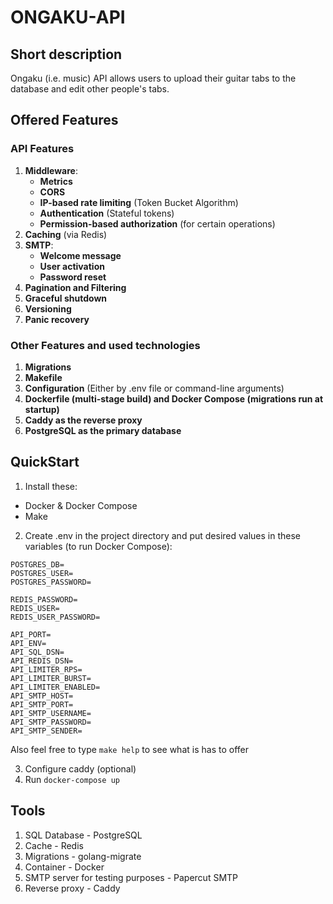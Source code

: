 # ONGAKU-API

## Short description
Ongaku (i.e. music) API allows users to upload their guitar tabs to the database and edit other people's tabs.

## Offered Features

### API Features
1. **Middleware**:
      - **Metrics**
      - **CORS**
      - **IP-based rate limiting** (Token Bucket Algorithm)
      - **Authentication** (Stateful tokens)
      - **Permission-based authorization** (for certain operations)
2. **Caching** (via Redis)
3. **SMTP**:
      - **Welcome message**
      - **User activation**
      - **Password reset**
4. **Pagination and Filtering**
5. **Graceful shutdown**
6. **Versioning**
7. **Panic recovery**

### Other Features and used technologies
1. **Migrations**
2. **Makefile**
3. **Configuration** (Either by .env file or command-line arguments)
4. **Dockerfile (multi-stage build) and Docker Compose (migrations run at startup)**
5. **Caddy as the reverse proxy**
6. **PostgreSQL as the primary database**

## QuickStart
1. Install these:
- Docker & Docker Compose
- Make

2. Create .env in the project directory and put desired values in these variables (to run Docker Compose):
```
POSTGRES_DB=
POSTGRES_USER=
POSTGRES_PASSWORD=

REDIS_PASSWORD=
REDIS_USER=
REDIS_USER_PASSWORD=

API_PORT=
API_ENV=
API_SQL_DSN=
API_REDIS_DSN=
API_LIMITER_RPS=
API_LIMITER_BURST=
API_LIMITER_ENABLED=
API_SMTP_HOST=
API_SMTP_PORT=
API_SMTP_USERNAME=
API_SMTP_PASSWORD=
API_SMTP_SENDER=
```

Also feel free to type ```make help``` to see what is has to offer

3. Configure caddy (optional)
4. Run ```docker-compose up```

## Tools
1. SQL Database - PostgreSQL
2. Cache - Redis
3. Migrations - golang-migrate
4. Container - Docker
5. SMTP server for testing purposes - Papercut SMTP
6. Reverse proxy - Caddy